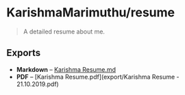 # KarishmaMarimuthu/resume

> A detailed resume about me.

## Exports

- **Markdown** &ndash; [Karishma Resume.md](export/karishma-resume.md)
- **PDF** &ndash; [Karishma Resume.pdf](export/Karishma Resume - 21.10.2019.pdf)
